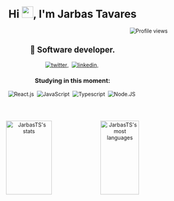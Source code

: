 
<h1 align="center">Hi <img src="https://raw.githubusercontent.com/kaueMarques/kaueMarques/master/hi.gif" height="30px">, I'm Jarbas Tavares</h1>
<p align="right"> <img src="https://komarev.com/ghpvc/?username=JarbasTS&color=blue " alt="Profile views" /> </p>

<h2 align="center" >
   🚀 Software developer.
</h2>



<p align="center" >

  <a href="https://twitter.com/TsJarbas" target="_blank">
    <img align="center" src="https://img.shields.io/badge/-TsJarbas-05122A?style=flat&logo=twitter" alt="twitter"/>  
  </a>&nbsp;
  <a href="https://www.linkedin.com/in/jarbasts/" target="_blank">
    <img align="center" src="https://img.shields.io/badge/-JarbasTS-05122A?style=flat&logo=linkedin" alt="linkedin"/>
  </a>&nbsp;
  <!-- <a href="mailto:jarbastavares7@gmail.com" target="_blank">
    <img align="center" src="https://img.shields.io/badge/-JarbasTS-05122A?style=flat&logo=gmail" alt="gmail"/>
  </a> -->
  
</p>


<div align="center"> 

### Studying in this moment:
![React.js](https://img.shields.io/badge/-React.js-0D1117?style=for-the-badge&logo=react&labelColor=0D1117)&nbsp;
![JavaScript](https://img.shields.io/badge/-JavaScript-0D1117?style=for-the-badge&logo=javascript&labelColor=0D1117&textColor=0D1117)&nbsp;
![Typescript](https://img.shields.io/badge/-TypeScript-0D1117?style=for-the-badge&logo=typescript&labelColor=0D1117&textColor=0D1117)&nbsp;
![Node.JS](https://img.shields.io/badge/-Node.JS-0D1117?style=for-the-badge&logo=node.js&labelColor=0D1117&textColor=0D1117)&nbsp;
</div>

<br><br>

<p align="center">
<img width="49%" height="195px" src="https://github-readme-stats.vercel.app/api?username=JarbasTS&show_icons=true&theme=tokyonight" alt="JarbasTS's stats"/>
<img width="45%" height="195px" src="https://github-readme-stats.vercel.app/api/top-langs/?username=JarbasTS&layout=compact&theme=tokyonight" alt="JarbasTS's most languages"/>
</p>





